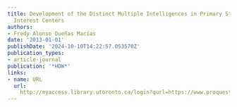 ```yaml
---
title: Development of the Distinct Multiple Intelligences in Primary Students through
  Interest Centers
authors:
- Fredy Alonso Dueñas Macías
date: '2013-01-01'
publishDate: '2024-10-10T14:22:57.053570Z'
publication_types:
- article-journal
publication: '*HOW*'
links:
- name: URL
  url: 
    http://myaccess.library.utoronto.ca/login?qurl=https://www.proquest.com/docview/1895976500?accountid=14771&bdid=38382&_bd=owUq4f9b8EuB%2FG1CJOVsYZkg4BE%3D
---
```

